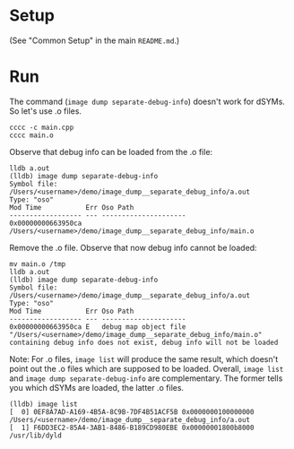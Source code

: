 # Setup

(See "Common Setup" in the main `README.md`.)


# Run

The command (`image dump separate-debug-info`) doesn't work for dSYMs. So let's use .o files.
```
cccc -c main.cpp
cccc main.o
```

Observe that debug info can be loaded from the .o file:
```
lldb a.out
(lldb) image dump separate-debug-info
Symbol file: /Users/<username>/demo/image_dump__separate_debug_info/a.out
Type: "oso"
Mod Time           Err Oso Path
------------------ --- ---------------------
0x00000000663950ca     /Users/<username>/demo/image_dump__separate_debug_info/main.o
```

Remove the .o file. Observe that now debug info cannot be loaded:
```
mv main.o /tmp
lldb a.out
(lldb) image dump separate-debug-info
Symbol file: /Users/<username>/demo/image_dump__separate_debug_info/a.out
Type: "oso"
Mod Time           Err Oso Path
------------------ --- ---------------------
0x00000000663950ca E   debug map object file "/Users/<username>/demo/image_dump__separate_debug_info/main.o" containing debug info does not exist, debug info will not be loaded
```

Note: For .o files, `image list` will produce the same result, which doesn't point out the .o files which are supposed to be loaded. Overall, `image list` and `image dump separate-debug-info` are complementary. The former tells you which dSYMs are loaded, the latter .o files.
```
(lldb) image list
[  0] 0EF8A7AD-A169-4B5A-8C9B-7DF4B51ACF5B 0x0000000100000000 /Users/<username>/demo/image_dump__separate_debug_info/a.out
[  1] F6DD3EC2-85A4-3AB1-8486-B189CD980EBE 0x00000001800b8000 /usr/lib/dyld
```
